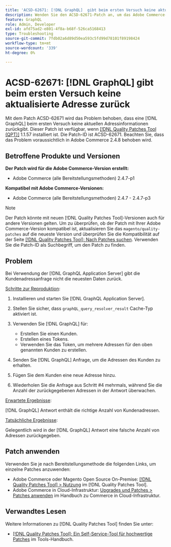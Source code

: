 ```yaml
---
title: 'ACSD-62671: [!DNL GraphQL]  gibt beim ersten Versuch keine aktualisierte Adresse zurück'
description: Wenden Sie den ACSD-62671-Patch an, um das Adobe Commerce-Problem zu beheben [!DNL GraphQL]  bei dem eine -Anfrage beim ersten Versuch keine aktuellen Adressinformationen zurückgibt.
feature: GraphQL
role: Admin, Developer
exl-id: afd75ad2-e801-4f8a-b68f-526ca5168413
type: Troubleshooting
source-git-commit: 7fdb02a6d89d50ea593c5fd99d78101f89198424
workflow-type: tm+mt
source-wordcount: '339'
ht-degree: 0%

---
```


# ACSD-62671: [!DNL GraphQL] gibt beim ersten Versuch keine aktualisierte Adresse zurück

Mit dem Patch ACSD-62671 wird das Problem behoben, dass eine [!DNL GraphQL] beim ersten Versuch keine aktuellen Adressinformationen zurückgibt. Dieser Patch ist verfügbar, wenn [[!DNL Quality Patches Tool (QPT)]](https://experienceleague.adobe.com/docs/commerce-operations/tools/quality-patches-tool/usage.html) 1.1.57 installiert ist. Die Patch-ID ist ACSD-62671. Beachten Sie, dass das Problem voraussichtlich in Adobe Commerce 2.4.8 behoben wird.

## Betroffene Produkte und Versionen

**Der Patch wird für die Adobe Commerce-Version erstellt:**

* Adobe Commerce (alle Bereitstellungsmethoden) 2.4.7-p1

**Kompatibel mit Adobe Commerce-Versionen:**

* Adobe Commerce (alle Bereitstellungsmethoden) 2.4.7 - 2.4.7-p3

>[!NOTE]
>
>Der Patch könnte mit neuen [!DNL Quality Patches Tool]-Versionen auch für andere Versionen gelten. Um zu überprüfen, ob der Patch mit Ihrer Adobe Commerce-Version kompatibel ist, aktualisieren Sie das `magento/quality-patches` auf die neueste Version und überprüfen Sie die Kompatibilität auf der Seite [[!DNL Quality Patches Tool]: Nach Patches suchen](https://experienceleague.adobe.com/tools/commerce-quality-patches/index.html). Verwenden Sie die Patch-ID als Suchbegriff, um den Patch zu finden.

## Problem

Bei Verwendung der [!DNL GraphQL Application Server] gibt die Kundenadressanfrage nicht die neuesten Daten zurück.

<u>Schritte zur Reproduktion</u>:

1. Installieren und starten Sie [!DNL GraphQL Application Server].
1. Stellen Sie sicher, dass `graphQL_query_resolver_result` Cache-Typ aktiviert ist.
1. Verwenden Sie [!DNL GraphQL] für:

   * Erstellen Sie einen Kunden.
   * Erstellen eines Tokens.
   * Verwenden Sie das Token, um mehrere Adressen für den oben genannten Kunden zu erstellen.

1. Senden Sie [!DNL GraphQL] Anfrage, um die Adressen des Kunden zu erhalten.
1. Fügen Sie dem Kunden eine neue Adresse hinzu.
1. Wiederholen Sie die Anfrage aus Schritt #4 mehrmals, während Sie die Anzahl der zurückgegebenen Adressen in der Antwort überwachen.

<u>Erwartete Ergebnisse</u>:

[!DNL GraphQL] Antwort enthält die richtige Anzahl von Kundenadressen.

<u>Tatsächliche Ergebnisse</u>:

Gelegentlich wird in der [!DNL GraphQL] Antwort eine falsche Anzahl von Adressen zurückgegeben.

## Patch anwenden

Verwenden Sie je nach Bereitstellungsmethode die folgenden Links, um einzelne Patches anzuwenden:

* Adobe Commerce oder Magento Open Source On-Premise: [[!DNL Quality Patches Tool] > Nutzung](/help/tools/quality-patches-tool/usage.md) im [!DNL Quality Patches Tool].
* Adobe Commerce in Cloud-Infrastruktur: [Upgrades und Patches > Patches anwenden](https://experienceleague.adobe.com/docs/commerce-cloud-service/user-guide/develop/upgrade/apply-patches.html) im Handbuch zu Commerce in Cloud-Infrastruktur.

## Verwandtes Lesen

Weitere Informationen zu [!DNL Quality Patches Tool] finden Sie unter:

* [[!DNL Quality Patches Tool]: Ein Self-Service-Tool für hochwertige Patches](/help/tools/quality-patches-tool/quality-patches-tool-to-self-serve-quality-patches.md) im Tools-Handbuch.

